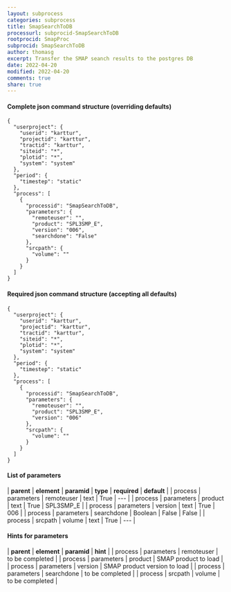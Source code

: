 ```yaml
---
layout: subprocess
categories: subprocess
title: SmapSearchToDB
processurl: subprocid-SmapSearchToDB
rootprocid: SmapProc
subprocid: SmapSearchToDB
author: thomasg
excerpt: Transfer the SMAP seanch results to the postgres DB
date: 2022-04-20
modified: 2022-04-20
comments: true
share: true
---
```


#### Complete json command structure (overriding defaults)
```
{
  "userproject": {
    "userid": "karttur",
    "projectid": "karttur",
    "tractid": "karttur",
    "siteid": "*",
    "plotid": "*",
    "system": "system"
  },
  "period": {
    "timestep": "static"
  },
  "process": [
    {
      "processid": "SmapSearchToDB",
      "parameters": {
        "remoteuser": "",
        "product": "SPL3SMP_E",
        "version": "006",
        "searchdone": "False"
      },
      "srcpath": {
        "volume": ""
      }
    }
  ]
}
```
#### Required json command structure (accepting all defaults)
```
{
  "userproject": {
    "userid": "karttur",
    "projectid": "karttur",
    "tractid": "karttur",
    "siteid": "*",
    "plotid": "*",
    "system": "system"
  },
  "period": {
    "timestep": "static"
  },
  "process": [
    {
      "processid": "SmapSearchToDB",
      "parameters": {
        "remoteuser": "",
        "product": "SPL3SMP_E",
        "version": "006"
      },
      "srcpath": {
        "volume": ""
      }
    }
  ]
}
```
#### List of parameters

| **parent** | **element** | **paramid** | **type** | **required** | **default** |
| process | parameters | remoteuser | text | True | --- |
| process | parameters | product | text | True | SPL3SMP_E |
| process | parameters | version | text | True | 006 |
| process | parameters | searchdone | Boolean | False | False |
| process | srcpath | volume | text | True | --- |

#### Hints for parameters

| **parent** | **element** | **paramid** | **hint** |
| process | parameters | remoteuser | to be completed |
| process | parameters | product | SMAP product to load |
| process | parameters | version | SMAP product version to load |
| process | parameters | searchdone | to be completed |
| process | srcpath | volume | to be completed |
